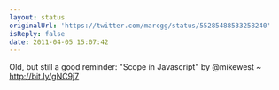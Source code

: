 ```yaml
---
layout: status
originalUrl: 'https://twitter.com/marcgg/status/55285488533258240'
isReply: false
date: 2011-04-05 15:07:42
---
```


Old, but still a good reminder: "Scope in Javascript" by @mikewest ~ http://bit.ly/gNC9j7
